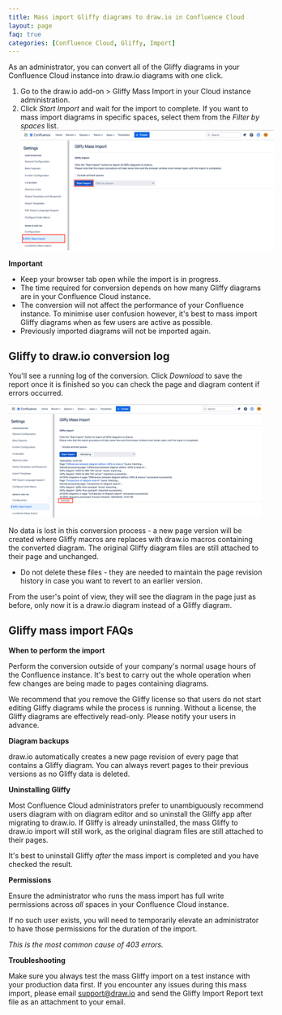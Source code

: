 ```yaml
---
title: Mass import Gliffy diagrams to draw.io in Confluence Cloud
layout: page
faq: true
categories: [Confluence Cloud, Gliffy, Import]
---
```


As an administrator, you can convert all of the Gliffy diagrams in your Confluence Cloud instance into draw.io diagrams with one click.

1. Go to the draw.io add-on > Gliffy Mass Import in your Cloud instance administration.
2. Click _Start Import_ and wait for the import to complete. If you want to mass import diagrams in specific spaces, select them from the _Filter by spaces_ list.
<br /><img src="/assets/img/blog/confluence-cloud-start-gliffy-import.png" style="width=100%;max-width:500px;height:auto;" alt="Start the Gliffy mass import to draw.io diagrams in Confluence Cloud">

**Important**

* Keep your browser tab open while the import is in progress.
* The time required for conversion depends on how many Gliffy diagrams are in your Confluence Cloud instance.
* The conversion will not affect the performance of your Confluence instance. To minimise user confusion however, it's best to mass import Gliffy diagrams when as few users are active as possible.
* Previously imported diagrams will not be imported again.

## Gliffy to draw.io c​onversion log

You'll see a running log of the conversion. Click _Download_ to save the report once it is finished so you can check the page and diagram content if errors occurred.

<img src="/assets/img/blog/confluence-cloud-gliffy-import-log.png" style="width=100%;max-width:500px;height:auto;" alt="Log of the Gliffy mass import to draw.io in Confluence Cloud">

No data is lost in this conversion process - a new page version will be created where Gliffy macros are replaces with draw.io macros containing the converted diagram. The original Gliffy diagram files are still attached to their page and unchanged.

* Do not delete these files - they are needed to maintain the page revision history in case you want to revert to an earlier version.

From the user's point of view, they will see the diagram in the page just as before, only now it is a draw.io diagram instead of a Gliffy diagram.


## Gliffy mass import FAQs

**When to perform the import**

Perform the conversion outside of your company's normal usage hours of the Confluence instance. It's best to carry out the whole operation when few changes are being made to pages containing diagrams.

We recommend that you remove the Gliffy license so that users do not start editing Gliffy diagrams while the process is running. Without a license, the Gliffy diagrams are effectively read-only. Please notify your users in advance.

**Diagram backups**

draw.io automatically creates a new page revision of every page that contains a Gliffy diagram. You can always revert pages to their previous versions as no Gliffy data is deleted.

**Uninstalling Gliffy**

Most Confluence Cloud administrators prefer to unambiguously recommend users diagram with on diagram editor and so uninstall the Gliffy app after migrating to draw.io. If Gliffy is already uninstalled, the mass Gliffy to draw.io import will still work, as the original diagram files are still attached to their pages.

It's best to uninstall Gliffy _after_ the mass import is completed and you have checked the result.

**Permissions**

Ensure the administrator who runs the mass import has full write permissions across _all_ spaces in your Confluence Cloud instance. 

If no such user exists, you will need to temporarily elevate an administrator to have those permissions for the duration of the import.

_This is the most common cause of 403 errors._

**Troubleshooting**

Make sure you always test the mass Gliffy import on a test instance with your production data first. If you encounter any issues during this mass import, please email support@draw.io and send the Gliffy Import Report text file as an attachment to your email.